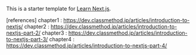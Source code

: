 This is a starter template for [Learn Next.js](https://nextjs.org/learn).


[references]
chapter1 : https://dev.classmethod.jp/articles/introduction-to-nextjs/
chapter2 : https://dev.classmethod.jp/articles/introduction-to-nextjs-part-2/
chapter3 : https://dev.classmethod.jp/articles/introduction-to-nextjs-part-3/
chapter4 : https://dev.classmethod.jp/articles/introduction-to-nextjs-part-4/
